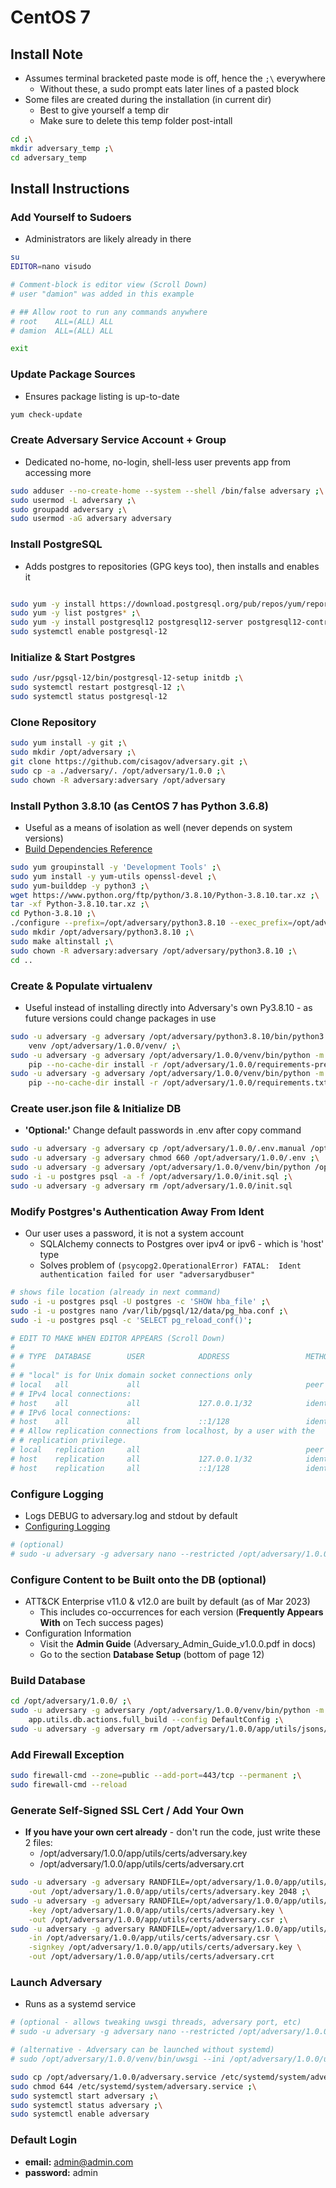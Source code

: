 # CentOS 7


## Install Note
- Assumes terminal bracketed paste mode is off, hence the `;\` everywhere
  - Without these, a sudo prompt eats later lines of a pasted block
- Some files are created during the installation (in current dir)
  - Best to give yourself a temp dir
  - Make sure to delete this temp folder post-intall
```bash
cd ;\
mkdir adversary_temp ;\
cd adversary_temp
```


## Install Instructions


### Add Yourself to Sudoers
- Administrators are likely already in there
```bash
su
EDITOR=nano visudo

# Comment-block is editor view (Scroll Down)
# user "damion" was added in this example

# ## Allow root to run any commands anywhere
# root    ALL=(ALL)	ALL
# damion  ALL=(ALL)	ALL

exit
```


### Update Package Sources
- Ensures package listing is up-to-date
```bash
yum check-update
```


### Create Adversary Service Account + Group
- Dedicated no-home, no-login, shell-less user prevents app from accessing more
```bash
sudo adduser --no-create-home --system --shell /bin/false adversary ;\
sudo usermod -L adversary ;\
sudo groupadd adversary ;\
sudo usermod -aG adversary adversary
```


### Install PostgreSQL
- Adds postgres to repositories (GPG keys too), then installs and enables it
```bash

sudo yum -y install https://download.postgresql.org/pub/repos/yum/reporpms/EL-7-x86_64/pgdg-redhat-repo-latest.noarch.rpm ;\
sudo yum -y list postgres* ;\
sudo yum -y install postgresql12 postgresql12-server postgresql12-contrib postgresql12-libs ;\
sudo systemctl enable postgresql-12
```


### Initialize &amp; Start Postgres
```bash
sudo /usr/pgsql-12/bin/postgresql-12-setup initdb ;\
sudo systemctl restart postgresql-12 ;\
sudo systemctl status postgresql-12
```


### Clone Repository
```bash
sudo yum install -y git ;\
sudo mkdir /opt/adversary ;\
git clone https://github.com/cisagov/adversary.git ;\
sudo cp -a ./adversary/. /opt/adversary/1.0.0 ;\
sudo chown -R adversary:adversary /opt/adversary
```


### Install Python 3.8.10 (as CentOS 7 has Python 3.6.8)
- Useful as a means of isolation as well (never depends on system versions)
- [Build Dependencies Reference](https://devguide.python.org/getting-started/setup-building/index.html#install-dependencies)
```bash
sudo yum groupinstall -y 'Development Tools' ;\
sudo yum install -y yum-utils openssl-devel ;\
sudo yum-builddep -y python3 ;\
wget https://www.python.org/ftp/python/3.8.10/Python-3.8.10.tar.xz ;\
tar -xf Python-3.8.10.tar.xz ;\
cd Python-3.8.10 ;\
./configure --prefix=/opt/adversary/python3.8.10 --exec_prefix=/opt/adversary/python3.8.10 --enable-optimizations ;\
sudo mkdir /opt/adversary/python3.8.10 ;\
sudo make altinstall ;\
sudo chown -R adversary:adversary /opt/adversary/python3.8.10 ;\
cd ..
```


### Create &amp; Populate virtualenv
- Useful instead of installing directly into Adversary's own Py3.8.10 - as future versions could change packages in use
```bash
sudo -u adversary -g adversary /opt/adversary/python3.8.10/bin/python3.8 -m \
    venv /opt/adversary/1.0.0/venv/ ;\
sudo -u adversary -g adversary /opt/adversary/1.0.0/venv/bin/python -m \
    pip --no-cache-dir install -r /opt/adversary/1.0.0/requirements-pre.txt ;\
sudo -u adversary -g adversary /opt/adversary/1.0.0/venv/bin/python -m \
    pip --no-cache-dir install -r /opt/adversary/1.0.0/requirements.txt
```


### Create user.json file &amp; Initialize DB
- **'Optional:'** Change default passwords in .env after copy command
```bash
sudo -u adversary -g adversary cp /opt/adversary/1.0.0/.env.manual /opt/adversary/1.0.0/.env ;\
sudo -u adversary -g adversary chmod 660 /opt/adversary/1.0.0/.env ;\
sudo -u adversary -g adversary /opt/adversary/1.0.0/venv/bin/python /opt/adversary/1.0.0/initial_setup.py ;\
sudo -i -u postgres psql -a -f /opt/adversary/1.0.0/init.sql ;\
sudo -u adversary -g adversary rm /opt/adversary/1.0.0/init.sql
```


### Modify Postgres's Authentication Away From Ident
- Our user uses a password, it is not a system account
  - SQLAlchemy connects to Postgres over ipv4 or ipv6 - which is 'host' type
  - Solves problem of `(psycopg2.OperationalError) FATAL:  Ident authentication failed for user "adversarydbuser"`
```bash
# shows file location (already in next command)
sudo -i -u postgres psql -U postgres -c 'SHOW hba_file' ;\
sudo -i -u postgres nano /var/lib/pgsql/12/data/pg_hba.conf ;\
sudo -i -u postgres psql -c 'SELECT pg_reload_conf()';

# EDIT TO MAKE WHEN EDITOR APPEARS (Scroll Down)
#
# # TYPE  DATABASE        USER            ADDRESS                 METHOD
#
# # "local" is for Unix domain socket connections only
# local   all             all                                     peer
# # IPv4 local connections:
# host    all             all             127.0.0.1/32            ident  <---CHANGE-THIS-TO-md5---|
# # IPv6 local connections:
# host    all             all             ::1/128                 ident  <---CHANGE-THIS-TO-md5---|
# # Allow replication connections from localhost, by a user with the
# # replication privilege.
# local   replication     all                                     peer
# host    replication     all             127.0.0.1/32            ident
# host    replication     all             ::1/128                 ident
```


### Configure Logging
- Logs DEBUG to adversary.log and stdout by default
- [Configuring Logging](https://docs.python.org/3.8/howto/logging.html#configuring-logging)
```bash
# (optional)
# sudo -u adversary -g adversary nano --restricted /opt/adversary/1.0.0/app/logging_conf.json
```


### Configure Content to be Built onto the DB (optional)
- ATT&amp;CK Enterprise v11.0 & v12.0 are built by default (as of Mar 2023)
  - This includes co-occurrences for each version (**Frequently Appears With** on Tech success pages)
- Configuration Information
  - Visit the **Admin Guide** (Adversary_Admin_Guide_v1.0.0.pdf in docs)
  - Go to the section **Database Setup** (bottom of page 12)


### Build Database
```bash
cd /opt/adversary/1.0.0/ ;\
sudo -u adversary -g adversary /opt/adversary/1.0.0/venv/bin/python -m \
    app.utils.db.actions.full_build --config DefaultConfig ;\
sudo -u adversary -g adversary rm /opt/adversary/1.0.0/app/utils/jsons/source/user.json
```

### Add Firewall Exception
```bash
sudo firewall-cmd --zone=public --add-port=443/tcp --permanent ;\
sudo firewall-cmd --reload
```


### Generate Self-Signed SSL Cert / Add Your Own
- **If you have your own cert already** - don't run the code, just write these 2 files:
  - /opt/adversary/1.0.0/app/utils/certs/adversary.key
  - /opt/adversary/1.0.0/app/utils/certs/adversary.crt
```bash
sudo -u adversary -g adversary RANDFILE=/opt/adversary/1.0.0/app/utils/certs/.rnd openssl genrsa \
    -out /opt/adversary/1.0.0/app/utils/certs/adversary.key 2048 ;\
sudo -u adversary -g adversary RANDFILE=/opt/adversary/1.0.0/app/utils/certs/.rnd openssl req -new \
    -key /opt/adversary/1.0.0/app/utils/certs/adversary.key \
    -out /opt/adversary/1.0.0/app/utils/certs/adversary.csr ;\
sudo -u adversary -g adversary RANDFILE=/opt/adversary/1.0.0/app/utils/certs/.rnd openssl x509 -req -days 365 \
    -in /opt/adversary/1.0.0/app/utils/certs/adversary.csr \
    -signkey /opt/adversary/1.0.0/app/utils/certs/adversary.key \
    -out /opt/adversary/1.0.0/app/utils/certs/adversary.crt
```


### Launch Adversary
- Runs as a systemd service
```bash
# (optional - allows tweaking uwsgi threads, adversary port, etc)
# sudo -u adversary -g adversary nano --restricted /opt/adversary/1.0.0/uwsgi.ini

# (alternative - Adversary can be launched without systemd)
# sudo /opt/adversary/1.0.0/venv/bin/uwsgi --ini /opt/adversary/1.0.0/uwsgi.ini

sudo cp /opt/adversary/1.0.0/adversary.service /etc/systemd/system/adversary.service ;\
sudo chmod 644 /etc/systemd/system/adversary.service ;\
sudo systemctl start adversary ;\
sudo systemctl status adversary ;\
sudo systemctl enable adversary
```


### Default Login
- **email:** admin@admin.com
- **password:** admin
